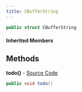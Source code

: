 ```yaml
---
title: CBufferString
---
```


```csharp
public struct CBufferString
```

#### Inherited Members

## Methods

**todo()** - [Source Code](https://github.com/swiftly-solution/swiftlys2/blob/main/managed/src/SwiftlyS2.Shared/Natives/Structs/CBufferString.cs#L9)

```csharp
public void todo()
```

